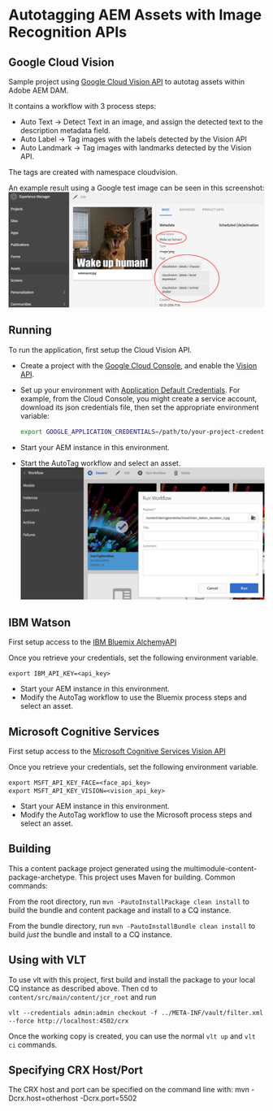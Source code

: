 Autotagging AEM Assets with Image Recognition APIs
========

Google Cloud Vision
------------------
Sample project using [Google Cloud Vision API](https://cloud.google.com/vision/docs/)  to autotag assets within Adobe AEM DAM. 

It contains a workflow with 3 process steps:
- Auto Text -> Detect Text in an image, and assign the detected text to the description metadata field.
- Auto Label -> Tag images with the labels detected by the Vision API
- Auto Landmark -> Tag images with landmarks detected by the Vision API.

The tags are created with namespace cloudvision. 

An example result using a Google test image can be seen in this screenshot:
![autotag result](screenshot1.png)


Running
--------
To run the application, first setup the Cloud Vision API.
* Create a project with the [Google Cloud Console](https://console.cloud.google.com), and enable
  the [Vision API](https://console.cloud.google.com/apis/api/vision.googleapis.com/overview?project=_).
* Set up your environment with [Application Default Credentials](https://cloud.google.com/docs/authentication#developer_workflow). For
    example, from the Cloud Console, you might create a service account,
    download its json credentials file, then set the appropriate environment
    variable:

    ```bash
    export GOOGLE_APPLICATION_CREDENTIALS=/path/to/your-project-credentials.json
    ```
    
* Start your AEM instance in this environment.
* Start the AutoTag workflow and select an asset.
  ![workflow start](screenshot2.png)

IBM Watson
----------
First setup access to the [IBM Bluemix AlchemyAPI](http://www.ibm.com/cloud-computing/bluemix/)

Once you retrieve your credentials, set the following environment variable.


    export IBM_API_KEY=<api_key>

    
* Start your AEM instance in this environment.
* Modify the AutoTag workflow to use the Bluemix process steps and select an asset.

Microsoft Cognitive Services
----------
First setup access to the [Microsoft Cognitive Services Vision API](https://www.microsoft.com/cognitive-services/en-us/computer-vision-api)

Once you retrieve your credentials, set the following environment variable.

    export MSFT_API_KEY_FACE=<face_api_key>
    export MSFT_API_KEY_VISION=<vision_api_key>
    
    
* Start your AEM instance in this environment.
* Modify the AutoTag workflow to use the Microsoft process steps and select an asset.

Building
--------

This a content package project generated using the multimodule-content-package-archetype. This project uses Maven for building. Common commands:

From the root directory, run ``mvn -PautoInstallPackage clean install`` to build the bundle and content package and install to a CQ instance.

From the bundle directory, run ``mvn -PautoInstallBundle clean install`` to build *just* the bundle and install to a CQ instance.

Using with VLT
--------------

To use vlt with this project, first build and install the package to your local CQ instance as described above. Then cd to `content/src/main/content/jcr_root` and run

    vlt --credentials admin:admin checkout -f ../META-INF/vault/filter.xml --force http://localhost:4502/crx

Once the working copy is created, you can use the normal ``vlt up`` and ``vlt ci`` commands.

Specifying CRX Host/Port
------------------------

The CRX host and port can be specified on the command line with:
mvn -Dcrx.host=otherhost -Dcrx.port=5502 <goals>


